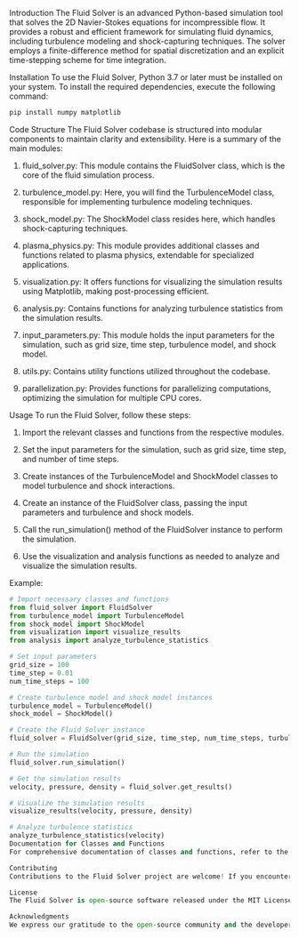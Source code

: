
Introduction
The Fluid Solver is an advanced Python-based simulation tool that solves the 2D Navier-Stokes equations for incompressible flow. It provides a robust and efficient framework for simulating fluid dynamics, including turbulence modeling and shock-capturing techniques. The solver employs a finite-difference method for spatial discretization and an explicit time-stepping scheme for time integration.

Installation
To use the Fluid Solver, Python 3.7 or later must be installed on your system. To install the required dependencies, execute the following command:

```bash
pip install numpy matplotlib
```

Code Structure
The Fluid Solver codebase is structured into modular components to maintain clarity and extensibility. Here is a summary of the main modules:

1. fluid_solver.py: This module contains the FluidSolver class, which is the core of the fluid simulation process.

2. turbulence_model.py: Here, you will find the TurbulenceModel class, responsible for implementing turbulence modeling techniques.

3. shock_model.py: The ShockModel class resides here, which handles shock-capturing techniques.

4. plasma_physics.py: This module provides additional classes and functions related to plasma physics, extendable for specialized applications.

5. visualization.py: It offers functions for visualizing the simulation results using Matplotlib, making post-processing efficient.

6. analysis.py: Contains functions for analyzing turbulence statistics from the simulation results.

7. input_parameters.py: This module holds the input parameters for the simulation, such as grid size, time step, turbulence model, and shock model.

8. utils.py: Contains utility functions utilized throughout the codebase.

9. parallelization.py: Provides functions for parallelizing computations, optimizing the simulation for multiple CPU cores.

Usage
To run the Fluid Solver, follow these steps:

1. Import the relevant classes and functions from the respective modules.

2. Set the input parameters for the simulation, such as grid size, time step, and number of time steps.

3. Create instances of the TurbulenceModel and ShockModel classes to model turbulence and shock interactions.

4. Create an instance of the FluidSolver class, passing the input parameters and turbulence and shock models.

5. Call the run_simulation() method of the FluidSolver instance to perform the simulation.

6. Use the visualization and analysis functions as needed to analyze and visualize the simulation results.

Example:

```python
# Import necessary classes and functions
from fluid_solver import FluidSolver
from turbulence_model import TurbulenceModel
from shock_model import ShockModel
from visualization import visualize_results
from analysis import analyze_turbulence_statistics

# Set input parameters
grid_size = 100
time_step = 0.01
num_time_steps = 100

# Create turbulence model and shock model instances
turbulence_model = TurbulenceModel()
shock_model = ShockModel()

# Create the Fluid Solver instance
fluid_solver = FluidSolver(grid_size, time_step, num_time_steps, turbulence_model, shock_model)

# Run the simulation
fluid_solver.run_simulation()

# Get the simulation results
velocity, pressure, density = fluid_solver.get_results()

# Visualize the simulation results
visualize_results(velocity, pressure, density)

# Analyze turbulence statistics
analyze_turbulence_statistics(velocity)
Documentation for Classes and Functions
For comprehensive documentation of classes and functions, refer to the source code in the respective modules. Each class and function is accompanied by docstrings that provide detailed information about their purpose, input parameters, and output.

Contributing
Contributions to the Fluid Solver project are welcome! If you encounter any issues or have suggestions for improvements, please create a pull request or open an issue on the GitHub repository.

License
The Fluid Solver is open-source software released under the MIT License. The full license text can be found in the LICENSE file.

Acknowledgments
We express our gratitude to the open-source community and the developers of the libraries and tools used in this project. Your contributions have been instrumental in the success of the Fluid Solver.
